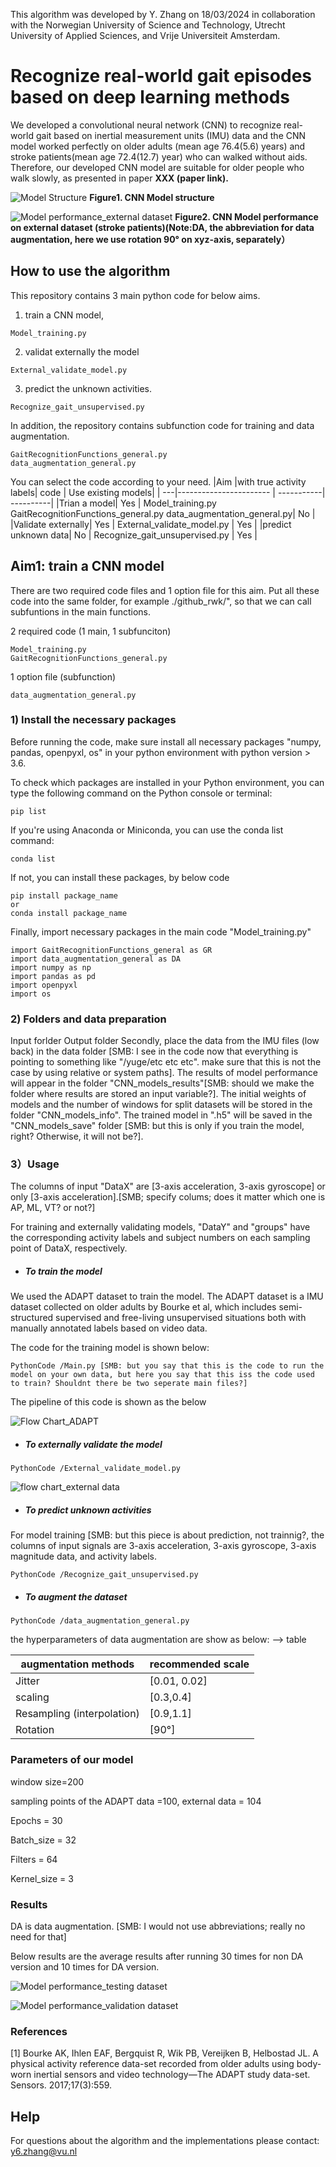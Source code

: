 This algorithm was developed by Y. Zhang on 18/03/2024 in collaboration with the Norwegian University of Science and Technology, Utrecht University of Applied Sciences, and Vrije Universiteit Amsterdam.

# Recognize real-world gait episodes based on deep learning methods

We developed a convolutional neural network (CNN) to recognize real-world gait based on inertial measurement units (IMU) data and the CNN model worked perfectly on older adults (mean age 76.4(5.6) years) and stroke patients(mean age 72.4(12.7) year) who can walked without aids. Therefore, our developed CNN model are suitable for older people who walk slowly, as presented in paper **XXX (paper link).**

![Model Structure](images/Model%20Structure.png)
**Figure1. CNN Model structure**

![Model performance_external dataset](/images/Model%20performance_external%20dataset.png)
**Figure2. CNN Model performance on external dataset (stroke patients)(Note:DA, the abbreviation for data augmentation, here we use rotation 90° on xyz-axis, separately）**

## How to use the algorithm
This repository contains 3 main python code for below aims. 

1) train a CNN model,
```
Model_training.py
```
2) validat externally the model
```
External_validate_model.py
```
3) predict the unknown activities.
```
Recognize_gait_unsupervised.py
```

In addition, the repository contains subfunction code for training and data augmentation.
```
GaitRecognitionFunctions_general.py
data_augmentation_general.py
```

You can select the code according to your need.
|Aim |with true activity labels| code | Use existing models|
| ---|----------------------- | -----------| ----------|
|Trian a model| Yes | Model_training.py
GaitRecognitionFunctions_general.py
data_augmentation_general.py| No |
|Validate externally| Yes | External_validate_model.py | Yes |
|predict unknown data| No | Recognize_gait_unsupervised.py | Yes |


## Aim1: train a CNN model

There are two required code files and 1 option file for this aim. Put all these code into the same folder, for example ./github_rwk/", so that we can call subfuntions in the main functions.

2 required code (1 main, 1 subfunciton)
```
Model_training.py
GaitRecognitionFunctions_general.py
```
1 option file (subfunction)
```
data_augmentation_general.py
```

### 1) Install the necessary packages
Before running the code, make sure install all necessary packages "numpy, pandas, openpyxl, os" in your python environment with python version > 3.6.

To check which packages are installed in your Python environment, you can type the following command on the Python console or terminal:
```
pip list
```
If you're using Anaconda or Miniconda, you can use the conda list command:
```
conda list
```

If not, you can install these packages, by below code
```
pip install package_name
or
conda install package_name
```

Finally, import necessary packages in the main code "Model_training.py"
```
import GaitRecognitionFunctions_general as GR
import data_augmentation_general as DA
import numpy as np
import pandas as pd
import openpyxl
import os
```

### 2) Folders and data preparation
Input forlder
Output folder
Secondly, place the data from the IMU files (low back) in the data folder
 [SMB: I see in the code now that everything is pointing to something like "/yuge/etc etc etc". make sure that this is not the case by using relative or system paths].
The results of model performance will appear in the folder "CNN_models_results"[SMB: should we make the folder where results are stored an input variable?]. The initial weights of models and the number of windows for split datasets will be stored in the folder "CNN_models_info". The trained model in ".h5" will be saved in the "CNN_models_save" folder [SMB: but this is only if you train the model, right? Otherwise, it will not be?].

### 3）Usage

The columns of input "DataX" are [3-axis acceleration, 3-axis gyroscope] or only [3-axis acceleration].[SMB; specify colums; does it matter which one is AP, ML, VT? or not?]

For training and externally validating models, "DataY" and "groups" have the corresponding activity labels and subject numbers on each sampling point of DataX, respectively.

- ##### To train the model

We used the ADAPT dataset to train the model. The ADAPT dataset is a IMU dataset collected on older adults by Bourke et al, which includes semi-structured supervised and free-living unsupervised situations both with manually annotated labels based on video data.  

The code for the training model is shown below:

```
PythonCode /Main.py [SMB: but you say that this is the code to run the model on your own data, but here you say that this iss the code used to train? Shouldnt there be two seperate main files?]
```

The pipeline of this code is shown as the below

![Flow Chart_ADAPT](images/flow%20chart_ADAPT.png)



- ##### To externally validate the model

```
PythonCode /External_validate_model.py
```

![flow chart_external data](images/flow%20chart_external%20data.png)

- ##### To predict unknown activities

For model training [SMB: but this piece is about prediction, not trainnig?, the columns of input signals are 3-axis acceleration, 3-axis gyroscope, 3-axis magnitude data, and activity labels.

```
PythonCode /Recognize_gait_unsupervised.py
```

- ##### To augment the dataset

```
PythonCode /data_augmentation_general.py
```

the hyperparameters of data augmentation are show as below: --> table

| augmentation methods       | recommended scale |
| -------------------------- | ----------------- |
| Jitter                     | [0.01, 0.02]      |
| scaling                    | [0.3,0.4]         |
| Resampling (interpolation) | [0.9,1.1]         |
| Rotation                   | [90°]             |



### Parameters of our model

window size=200 

sampling points of the ADAPT data =100, external data = 104

Epochs = 30

Batch_size = 32

Filters = 64 

Kernel_size = 3




### Results

DA is data augmentation. [SMB: I would not use abbreviations; really no need for that]

Below results are the average results after running 30 times for non DA version and 10 times for DA version.



![Model performance_testing dataset](images/Model%20performance_testing%20dataset.png)

![Model performance_validation dataset](images/Model%20performance_validation%20dataset.png)



### References

[1] Bourke AK, Ihlen EAF, Bergquist R, Wik PB, Vereijken B, Helbostad JL. A physical activity reference data-set recorded from older adults using body-worn inertial sensors and video technology—The ADAPT study data-set. Sensors. 2017;17(3):559.



## Help

For questions about the algorithm and the implementations please contact: [y6.zhang@vu.nl](mailto:y6.zhang@vu.nl)
